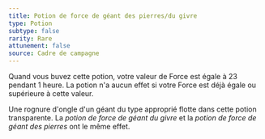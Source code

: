```yaml
---
title: Potion de force de géant des pierres/du givre
type: Potion
subtype: false
rarity: Rare
attunement: false
source: Cadre de campagne
---
```

Quand vous buvez cette potion, votre valeur de Force est égale à 23 pendant 1 heure. La potion n'a aucun effet si votre Force est déjà égale ou supérieure à cette valeur.

Une rognure d'ongle d'un géant du type approprié flotte dans cette potion transparente. La _potion de force de géant du givre_ et la _potion de force de géant des pierres_ ont le même effet.
